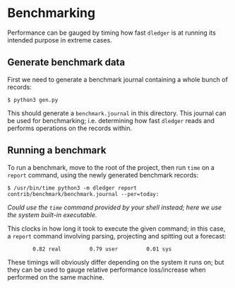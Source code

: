 # Benchmarking

Performance can be gauged by timing how fast `dledger` is at running its intended purpose in extreme cases.

## Generate benchmark data

First we need to generate a benchmark journal containing a whole bunch of records:

```shell
$ python3 gen.py
```

This should generate a `benchmark.journal` in this directory. This journal can be used for benchmarking; i.e. determining how fast `dledger` reads and performs operations on the records within.

## Running a benchmark

To run a benchmark, move to the root of the project, then run `time` on a `report` command, using the newly generated benchmark records:

```shell
$ /usr/bin/time python3 -m dledger report contrib/benchmark/benchmark.journal --per=today:
```

*Could use the `time` command provided by your shell instead; here we use the system built-in executable.*

This clocks in how long it took to execute the given command; in this case, a `report` command involving parsing, projecting and spitting out a forecast:

```console
        0.82 real         0.79 user         0.01 sys
```

These timings will obviously differ depending on the system it runs on; but they can be used to gauge relative performance loss/increase when performed on the same machine.
